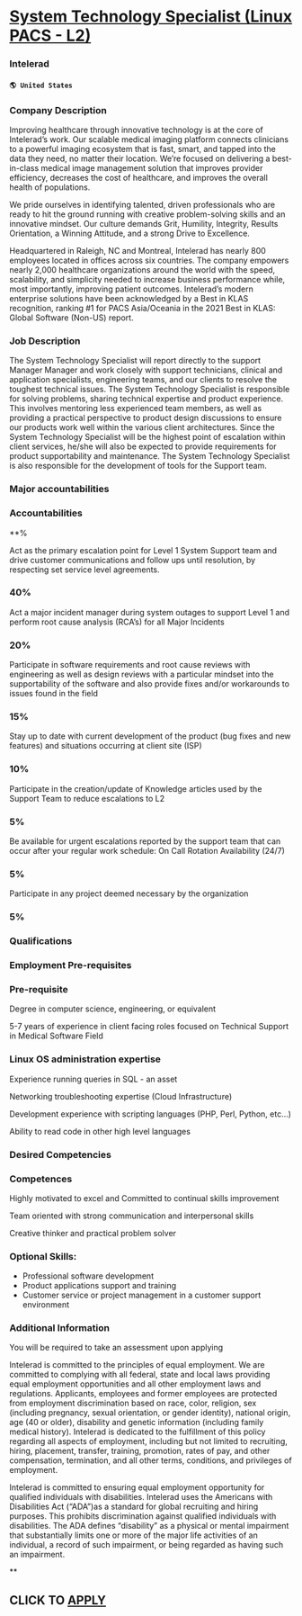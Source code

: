 # [System Technology Specialist (Linux PACS - L2)](https://www.remotewlb.com/apply/system-technology-specialist-linux-pacs-l2)  
### Intelerad  
#### `🌎 United States`  

### Company Description

Improving healthcare through innovative technology is at the core of Intelerad’s work. Our scalable medical imaging platform connects clinicians to a powerful imaging ecosystem that is fast, smart, and tapped into the data they need, no matter their location. We’re focused on delivering a best-in-class medical image management solution that improves provider efficiency, decreases the cost of healthcare, and improves the overall health of populations.

We pride ourselves in identifying talented, driven professionals who are ready to hit the ground running with creative problem-solving skills and an innovative mindset. Our culture demands Grit, Humility, Integrity, Results Orientation, a Winning Attitude, and a strong Drive to Excellence.

Headquartered in Raleigh, NC and Montreal, Intelerad has nearly 800 employees located in offices across six countries. The company empowers nearly 2,000 healthcare organizations around the world with the speed, scalability, and simplicity needed to increase business performance while, most importantly, improving patient outcomes. Intelerad’s modern enterprise solutions have been acknowledged by a Best in KLAS recognition, ranking #1 for PACS Asia/Oceania in the 2021 Best in KLAS: Global Software (Non-US) report.

### Job Description

The System Technology Specialist will report directly to the support Manager Manager and work closely with support technicians, clinical and application specialists, engineering teams, and our clients to resolve the toughest technical issues. The System Technology Specialist is responsible for solving problems, sharing technical expertise and product experience. This involves mentoring less experienced team members, as well as providing a practical perspective to product design discussions to ensure our products work well within the various client architectures. Since the System Technology Specialist will be the highest point of escalation within client services, he/she will also be expected to provide requirements for product supportability and maintenance. The System Technology Specialist is also responsible for the development of tools for the Support team.

### Major accountabilities

### Accountabilities

 **%

Act as the primary escalation point for Level 1 System Support team and drive customer communications and follow ups until resolution, by respecting set service level agreements.

### 40%

Act a major incident manager during system outages to support Level 1 and perform root cause analysis (RCA’s) for all Major Incidents

### 20%

Participate in software requirements and root cause reviews with engineering as well as design reviews with a particular mindset into the supportability of the software and also provide fixes and/or workarounds to issues found in the field

### 15%

Stay up to date with current development of the product (bug fixes and new features) and situations occurring at client site (ISP)

### 10%

Participate in the creation/update of Knowledge articles used by the Support Team to reduce escalations to L2

### 5%

Be available for urgent escalations reported by the support team that can occur after your regular work schedule: On Call Rotation Availability (24/7)

### 5%

Participate in any project deemed necessary by the organization

### 5%

### Qualifications

### Employment Pre-requisites

### Pre-requisite

Degree in computer science, engineering, or equivalent

5-7 years of experience in client facing roles focused on Technical Support in Medical Software Field

### Linux OS administration expertise

Experience running queries in SQL - an asset

Networking troubleshooting expertise (Cloud Infrastructure)

Development experience with scripting languages (PHP, Perl, Python, etc…)

Ability to read code in other high level languages

### Desired Competencies

### Competences

Highly motivated to excel and Committed to continual skills improvement

Team oriented with strong communication and interpersonal skills

Creative thinker and practical problem solver

### Optional Skills:

  * Professional software development
  * Product applications support and training
  * Customer service or project management in a customer support environment

### Additional Information

You will be required to take an assessment upon applying

Intelerad is committed to the principles of equal employment. We are committed to complying with all federal, state and local laws providing equal employment opportunities and all other employment laws and regulations. Applicants, employees and former employees are protected from employment discrimination based on race, color, religion, sex (including pregnancy, sexual orientation, or gender identity), national origin, age (40 or older), disability and genetic information (including family medical history). Intelerad is dedicated to the fulfillment of this policy regarding all aspects of employment, including but not limited to recruiting, hiring, placement, transfer, training, promotion, rates of pay, and other compensation, termination, and all other terms, conditions, and privileges of employment.

Intelerad is committed to ensuring equal employment opportunity for qualified individuals with disabilities. Intelerad uses the Americans with Disabilities Act (“ADA”)as a standard for global recruiting and hiring purposes. This prohibits discrimination against qualified individuals with disabilities. The ADA defines “disability” as a physical or mental impairment that substantially limits one or more of the major life activities of an individual, a record of such impairment, or being regarded as having such an impairment.

**

  
## CLICK TO [APPLY](https://www.remotewlb.com/apply/system-technology-specialist-linux-pacs-l2)

